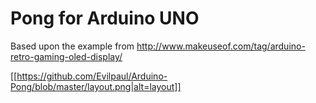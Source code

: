# Pong for Arduino UNO

Based upon the example from http://www.makeuseof.com/tag/arduino-retro-gaming-oled-display/

[[https://github.com/Evilpaul/Arduino-Pong/blob/master/layout.png|alt=layout]]
